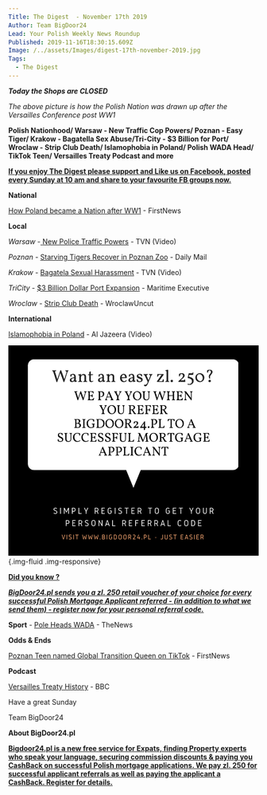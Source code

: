 ```yaml
---
Title: The Digest  - November 17th 2019
Author: Team BigDoor24
Lead: Your Polish Weekly News Roundup
Published: 2019-11-16T18:30:15.609Z
Image: /../assets/Images/digest-17th-november-2019.jpg
Tags:
  - The Digest
---
```

**_Today the Shops are CLOSED_**

_The above picture is how the Polish Nation was drawn up after the Versailles Conference post WW1_

**Polish Nationhood/ Warsaw - New Traffic Cop Powers/ Poznan - Easy Tiger/ Krakow - Bagatella Sex Abuse/Tri-City - $3 Billion for Port/ Wroclaw - Strip Club Death/ Islamophobia in Poland/ Polish WADA Head/ TikTok Teen/ Versailles Treaty Podcast and more**

[**If you enjoy The Digest please support and Like us on Facebook, posted every Sunday at 10 am and share to your favourite FB groups now.**](https://www.facebook.com/bigdoor24/)

<div class="sharethis-inline-share-buttons"></div>

**National**

[How Poland became a Nation after WW1](https://www.thefirstnews.com/article/how-poland-became-a-nation-again-after-wwi) - FirstNews

**Local**

_Warsaw_ -[ ](https://www.tvn24.pl/tvn24-news-in-english,157,m/polish-customs-intercept-8-5-kilo-of-heroin-at-warsaw-chopin-airport,976416.html)[New Police Traffic Powers](https://www.tvn24.pl/tvn24-news-in-english,157,m/polish-police-has-more-powers-when-conducting-road-stops,984018.html) - TVN (Video)

_Poznan -_ [Starving Tigers Recover in Poznan Zoo](https://www.dailymail.co.uk/news/article-7667931/Starving-tigers-covered-excrement-tiny-cages-lorry-recovering-Polish-zoo.html) - Daily Mail

_Krakow_  - [Bagatela Sexual Harassment](https://www.tvn24.pl/tvn24-news-in-english,157,m/inquiry-into-bagatela-theatre-sexual-abuse-scandal-director-on-leave,983828.html)  - TVN (Video)

_TriCity_ -  [$3 Billion Dollar Port Expansion](https://www.maritime-executive.com/article/port-of-gdansk-outlines-3-billion-expansion-plan) - Maritime Executive

_Wroclaw_ -  [Strip Club Death](http://wroclawuncut.com/2019/11/04/strip-club-death-easter-turkish-wroclaw/) - WroclawUncut 

**International**

[Islamophobia in Poland](https://www.youtube.com/watch?v=asGHu2NzvbI) - Al Jazeera (Video)

![](../assets/Images/copy-of-we-pay-you-when-you-use-bigdoor24.pl-1-.png){.img-fluid .img-responsive}

[**Did you know ?**](https://bigdoor24.pl/)

[**_BigDoor24.pl sends you a zl. 250 retail voucher of your choice for every successful Polish Mortgage Applicant referred - (in addition to what we send them) - register now for your personal referral code._**](https://bigdoor24.pl/)

**Sport** - [Pole Heads WADA](https://www.polskieradio.pl/395/7991/Artykul/2399469,Polish-sports-minister-confirmed-as-new-chief-of-WADA) - TheNews

**Odds & Ends**

[Poznan Teen named Global Transition Queen on TikTok](https://www.thefirstnews.com/article/poznan-teen-crowned-transition-queen-after-racking-up-over-85-million-worldwide-followers-on-tik-tok-app-8503) - FirstNews

**Podcast**

[Versailles Treaty History](https://www.bbc.co.uk/programmes/m000678w) - BBC

Have a great Sunday

Team BigDoor24

**About BigDoor24.pl**

[
**Bigdoor24.pl is a new free service for Expats, finding Property experts who speak your language, securing commission discounts & paying you CashBack on successful Polish mortgage applications. We pay zl. 250 for successful applicant referrals as well as paying the applicant a CashBack. Register for details.**](https://bigdoor24.pl/)
